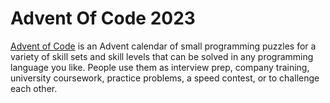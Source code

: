 # Advent Of Code 2023
[Advent of Code](https://adventofcode.com/) is an Advent calendar of small programming puzzles for a variety of skill sets and skill levels that can be solved in any programming language you like. 
People use them as interview prep, company training, university coursework, practice problems, a speed contest, or to challenge each other.

